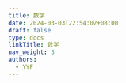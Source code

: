 ```yaml
---
title: 数学
date: 2024-03-03T22:54:02+08:00
draft: false
type: docs
linkTitle: 数学
nav_weight: 3
authors:
  - YYF
---
```


